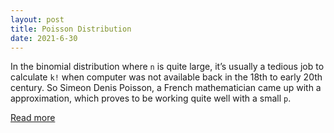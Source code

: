 ```yaml
---
layout: post
title: Poisson Distribution
date: 2021-6-30
---
```


In the binomial distribution where `n` is quite large, it’s usually a tedious job to
calculate `k!` when computer was not available back in the 18th to early 20th century.
So Simeon Denis Poisson, a French mathematician came up with a approximation,
which proves to be working quite well with a small `p`.

<a href="/pdf/pd_note.pdf" target="_blank">Read more</a>

